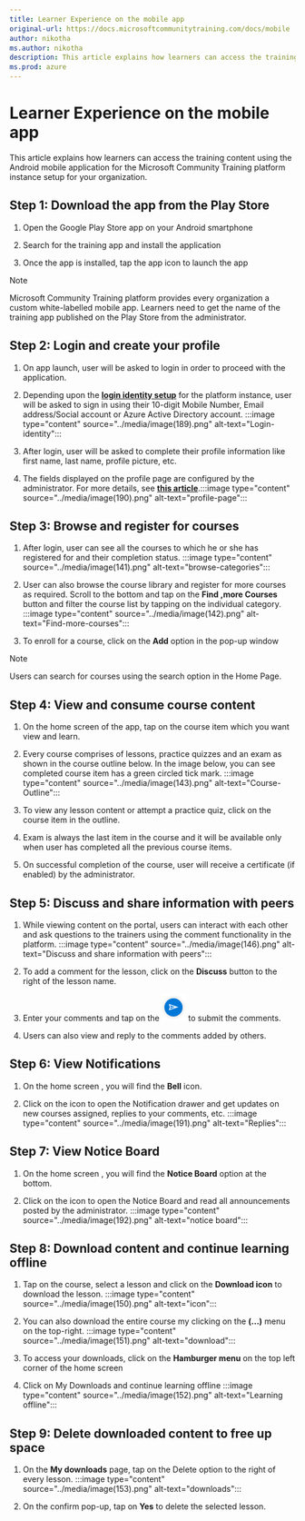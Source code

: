 ```yaml
---
title: Learner Experience on the mobile app
original-url: https://docs.microsoftcommunitytraining.com/docs/mobile
author: nikotha
ms.author: nikotha
description: This article explains how learners can access the training content using the Android mobile application for the Microsoft Community Training platform instance setup for your organization.
ms.prod: azure
---
```


# Learner Experience on the mobile app

This article explains how learners can access the training content using the Android mobile application for the Microsoft Community Training platform instance setup for your organization.

## Step 1: Download the app from the Play Store

1. Open the Google Play Store app on your Android smartphone

2. Search for the training app and install the application

3. Once the app is installed, tap the app icon to launch the app

> [!NOTE]
> Microsoft Community Training platform provides every organization a custom white-labelled mobile app. Learners need to get the name of the training app published on the Play Store from the administrator.

## Step 2: Login and create your profile

1. On app launch, user will be asked to login in order to proceed with the application.

2. Depending upon the [**login identity setup**](../infrastructure-management/install-your-platform-instance/4_configure-login-social-work-school-account.md) for the platform instance, user will be asked to sign in using  their 10-digit Mobile Number, Email address/Social account or Azure Active Directory account.
:::image type="content" source="../media/image(189).png" alt-text="Login-identity":::

3. After login, user will be asked to complete their profile information like first name, last name, profile picture, etc.  

4. The fields displayed on the profile page  are configured by the administrator. For more details, see [**this article**](../settings/4_add-additional-profile-fields-for-user-information.md).:::image type="content" source="../media/image(190).png" alt-text="profile-page":::

## Step 3: Browse and register for courses

1. After login, user can see all the courses to which he or she has registered for and their completion status.
:::image type="content" source="../media/image(141).png" alt-text="browse-categories":::

2. User can also browse the course library and register for more courses as required. Scroll to the bottom and tap on the **Find ,more Courses** button and filter the course list by tapping on the individual category.
:::image type="content" source="../media/image(142).png" alt-text="Find-more-courses":::

3. To enroll for a course, click on the **Add** option in the pop-up window

> [!NOTE]
> Users can search for courses using the search option in the Home Page.

## Step 4: View and consume course content

1. On the  home screen of the app, tap on the course item which you want view and learn.

2. Every course comprises of lessons, practice quizzes and an exam as shown in the course outline below. In the image below, you can see completed course item has a green circled tick mark.
:::image type="content" source="../media/image(143).png" alt-text="Course-Outline":::

3. To view any lesson content or  attempt a practice quiz, click on the course item in the outline.

4. Exam is always the last item in the course and it will be available only when user has completed all the previous course items.

5. On successful completion of the course, user will receive a certificate (if enabled) by the administrator.

## Step 5: Discuss and share information with peers

1. While viewing content on the portal, users can interact with each other and ask questions to the trainers using the comment functionality in the platform.
:::image type="content" source="../media/image(146).png" alt-text="Discuss and share information with peers":::

2. To add a comment for the lesson, click on the  **Discuss** button to the right of the lesson name.

3. Enter your comments and tap on the ![Comments](../media/image%28184%29.png) to submit the comments.

4. Users can also view and reply to the comments added by others.

## Step 6: View Notifications

1. On the home screen , you will find the **Bell** icon.

2. Click on the icon to open the Notification drawer and get updates on new courses assigned, replies to your comments, etc.
:::image type="content" source="../media/image(191).png" alt-text="Replies":::

## Step 7: View Notice Board

1. On the home screen , you will find the **Notice Board** option at the bottom.

2. Click on the icon to open the Notice Board and read all announcements posted by the administrator.
:::image type="content" source="../media/image(192).png" alt-text="notice board":::

## Step 8: Download content and continue learning offline

1. Tap on the course, select a lesson and click on the **Download icon** to download the lesson.
:::image type="content" source="../media/image(150).png" alt-text="icon":::

2. You can also download the entire course my clicking on the **(...)** menu  on the top-right.
:::image type="content" source="../media/image(151).png" alt-text="download":::

3. To access your downloads, click on the **Hamburger menu** on the top left corner of the home screen

4. Click on My Downloads and continue learning offline
:::image type="content" source="../media/image(152).png" alt-text="Learning offline":::

## Step 9: Delete downloaded content to free up space

1. On the **My downloads** page, tap on the Delete option to the right of every lesson.
:::image type="content" source="../media/image(153).png" alt-text="downloads":::

2. On the confirm pop-up, tap on **Yes** to delete the selected lesson.
